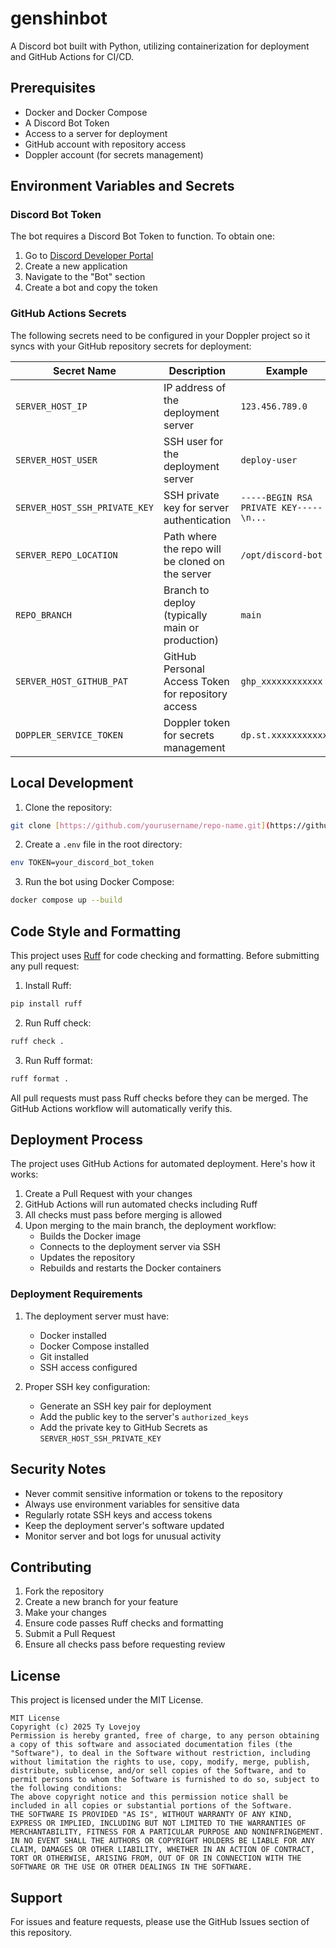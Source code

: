 # genshinbot

A Discord bot built with Python, utilizing containerization for deployment and GitHub Actions for CI/CD.

## Prerequisites

- Docker and Docker Compose
- A Discord Bot Token
- Access to a server for deployment
- GitHub account with repository access
- Doppler account (for secrets management)

## Environment Variables and Secrets

### Discord Bot Token
The bot requires a Discord Bot Token to function. To obtain one:
1. Go to [Discord Developer Portal](https://discord.com/developers/applications)
2. Create a new application
3. Navigate to the "Bot" section
4. Create a bot and copy the token

### GitHub Actions Secrets
The following secrets need to be configured in your Doppler project so it syncs with your GitHub repository secrets for deployment:

| Secret Name | Description | Example |
|------------|-------------|----------|
| `SERVER_HOST_IP` | IP address of the deployment server | `123.456.789.0` |
| `SERVER_HOST_USER` | SSH user for the deployment server | `deploy-user` |
| `SERVER_HOST_SSH_PRIVATE_KEY` | SSH private key for server authentication | `-----BEGIN RSA PRIVATE KEY-----\n...` |
| `SERVER_REPO_LOCATION` | Path where the repo will be cloned on the server | `/opt/discord-bot` |
| `REPO_BRANCH` | Branch to deploy (typically main or production) | `main` |
| `SERVER_HOST_GITHUB_PAT` | GitHub Personal Access Token for repository access | `ghp_xxxxxxxxxxxx` |
| `DOPPLER_SERVICE_TOKEN` | Doppler token for secrets management | `dp.st.xxxxxxxxxxxx` |

## Local Development

1. Clone the repository:
```bash
git clone [https://github.com/yourusername/repo-name.git](https://github.com/yourusername/repo-name.git)
``` 

2. Create a `.env` file in the root directory:
```bash
env TOKEN=your_discord_bot_token
``` 

3. Run the bot using Docker Compose:
```bash
docker compose up --build
``` 

## Code Style and Formatting

This project uses [Ruff](https://github.com/astral-sh/ruff) for code checking and formatting. Before submitting any pull request:

1. Install Ruff:
```bash
pip install ruff
``` 

2. Run Ruff check:
```bash
ruff check .
``` 

3. Run Ruff format:
```bash
ruff format .
``` 

All pull requests must pass Ruff checks before they can be merged. The GitHub Actions workflow will automatically verify this.

## Deployment Process

The project uses GitHub Actions for automated deployment. Here's how it works:

1. Create a Pull Request with your changes
2. GitHub Actions will run automated checks including Ruff
3. All checks must pass before merging is allowed
4. Upon merging to the main branch, the deployment workflow:
   - Builds the Docker image
   - Connects to the deployment server via SSH
   - Updates the repository
   - Rebuilds and restarts the Docker containers

### Deployment Requirements

1. The deployment server must have:
   - Docker installed
   - Docker Compose installed
   - Git installed
   - SSH access configured

2. Proper SSH key configuration:
   - Generate an SSH key pair for deployment
   - Add the public key to the server's `authorized_keys`
   - Add the private key to GitHub Secrets as `SERVER_HOST_SSH_PRIVATE_KEY`

## Security Notes

- Never commit sensitive information or tokens to the repository
- Always use environment variables for sensitive data
- Regularly rotate SSH keys and access tokens
- Keep the deployment server's software updated
- Monitor server and bot logs for unusual activity

## Contributing

1. Fork the repository
2. Create a new branch for your feature
3. Make your changes
4. Ensure code passes Ruff checks and formatting
5. Submit a Pull Request
6. Ensure all checks pass before requesting review

## License

This project is licensed under the MIT License.
```
MIT License
Copyright (c) 2025 Ty Lovejoy
Permission is hereby granted, free of charge, to any person obtaining a copy of this software and associated documentation files (the "Software"), to deal in the Software without restriction, including without limitation the rights to use, copy, modify, merge, publish, distribute, sublicense, and/or sell copies of the Software, and to permit persons to whom the Software is furnished to do so, subject to the following conditions:
The above copyright notice and this permission notice shall be included in all copies or substantial portions of the Software.
THE SOFTWARE IS PROVIDED "AS IS", WITHOUT WARRANTY OF ANY KIND, EXPRESS OR IMPLIED, INCLUDING BUT NOT LIMITED TO THE WARRANTIES OF MERCHANTABILITY, FITNESS FOR A PARTICULAR PURPOSE AND NONINFRINGEMENT. IN NO EVENT SHALL THE AUTHORS OR COPYRIGHT HOLDERS BE LIABLE FOR ANY CLAIM, DAMAGES OR OTHER LIABILITY, WHETHER IN AN ACTION OF CONTRACT, TORT OR OTHERWISE, ARISING FROM, OUT OF OR IN CONNECTION WITH THE SOFTWARE OR THE USE OR OTHER DEALINGS IN THE SOFTWARE.
``` 

## Support

For issues and feature requests, please use the GitHub Issues section of this repository.

